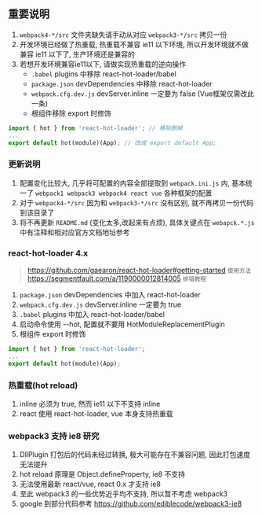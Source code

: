 ## 重要说明
1. `webpack4-*/src` 文件夹缺失请手动从对应 `webpack3-*/src` 拷贝一份
2. 开发环境已经做了热重载, 热重载不兼容 ie11 以下环境, 所以开发环境就不做兼容 ie11 以下了, 生产环境还是兼容的
3. 若想开发环境兼容ie11以下, 请做实现热重载的逆向操作
	* `.babel` plugins 中移除 react-hot-loader/babel
	* `package.json` devDependencies 中移除 react-hot-loader
	* `webpack.cfg.dev.js` devServer.inline 一定要为 false (Vue框架仅需改此一条)
	* 根组件移除 export 时修饰
```js
import { hot } from 'react-hot-loader'; // 移除删掉
...
export default hot(module)(App); // 改成 export default App;
```

### 更新说明
1. 配置变化比较大, 几乎将可配置的内容全部提取到 `webpack.ini.js` 内, 基本统一了 `webpack1 webpack3 webpack4 react vue` 各种框架的配置
2. 对于 `webpack4-*/src` 因为和 `webpack3-*/src` 没有区别, 就不再拷贝一份代码到该目录了
3. 将不再更新 `README.md` (变化太多,改起来有点烦), 具体关键点在 `webapck.*.js` 中有注释和相对应官方文档地址参考

### react-hot-loader 4.x
> https://github.com/gaearon/react-hot-loader#getting-started `使用方法`
> https://segmentfault.com/a/1190000012814005 `排错教程`

1. `package.json` devDependencies 中加入 react-hot-loader
2. `webpack.cfg.dev.js` devServer.inline 一定要为 true
3. `.babel` plugins 中加入 react-hot-loader/babel
4. 启动命令使用 --hot, 配置就不要用 HotModuleReplacementPlugin
5. 根组件 export 时修饰
```js
import { hot } from 'react-hot-loader';
...
export default hot(module)(App);
```

### 热重载(hot reload)
1. inline 必须为 true, 然而 ie11 以下不支持 inline
2. react 使用 react-hot-loader, vue 本身支持热重载

### webpack3 支持 ie8 研究
1. DllPlugin 打包后的代码未经过转换, 极大可能存在不兼容问题, 因此打包速度无法提升
2. hot reload 原理是 Object.defineProperty, ie8 不支持
3. 无法使用最新 react/vue, react 0.x 才支持 ie8
4. 至此 webpack3 的一些优势近乎均不支持, 所以暂不考虑 webpack3
5. google 到部分代码参考 https://github.com/ediblecode/webpack3-ie8